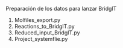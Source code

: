 Preparación de los datos para lanzar BridgIT

1. Molfiles_export.py
2. Reactions_to_BridgIT.py
3. Reduced_input_BridgIT.py
4. Project_systemflie.py

